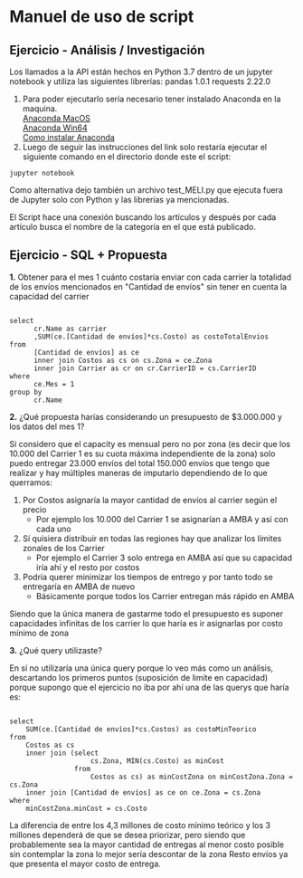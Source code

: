 # Manuel de uso de script

## Ejercicio - Análisis / Investigación
Los llamados a la API están hechos en Python 3.7 dentro de un jupyter notebook y utiliza las siguientes librerías:
  pandas 1.0.1
  requests 2.22.0

1. Para poder ejecutarlo sería necesario tener instalado Anaconda en la maquina.</br>
[Anaconda MacOS](https://repo.anaconda.com/archive/Anaconda3-2020.02-MacOSX-x86_64.pkg)</br>
[Anaconda Win64](https://repo.anaconda.com/archive/Anaconda3-2020.02-Windows-x86_64.exe)</br>
[Como instalar Anaconda](https://docs.anaconda.com/anaconda/install/windows/)
2. Luego de seguir las instrucciones del link solo restaría ejecutar el siguiente comando en el directorio donde este el script:
<pre><code>jupyter notebook</code></pre>

Como alternativa dejo también un archivo test_MELI.py que ejecuta fuera de Jupyter solo con Python y las librerías ya mencionadas.

El Script hace una conexión buscando los artículos y después por cada artículo busca el nombre de la categoría en el que está publicado.

## Ejercicio - SQL + Propuesta

**1.** Obtener para el mes 1 cuánto costaría enviar con cada carrier la totalidad de los envíos mencionados en "Cantidad de envíos" sin tener en cuenta la capacidad del carrier

<pre><code>
select 
      cr.Name as carrier
      ,SUM(ce.[Cantidad de envíos]*cs.Costo) as costoTotalEnvios
from 
      [Cantidad de envíos] as ce
      inner join Costos as cs on cs.Zona = ce.Zona
      inner join Carrier as cr on cr.CarrierID = cs.CarrierID
where
      ce.Mes = 1
group by
      cr.Name
</code></pre>

**2.** ¿Qué propuesta harías considerando un presupuesto de $3.000.000 y los datos del mes 1?

Si considero que el capacity es mensual pero no por zona (es decir que los 10.000 del Carrier 1 es su cuota máxima independiente de la zona) solo puedo entregar 23.000 envíos del total 150.000 envíos que tengo que realizar y hay múltiples maneras de imputarlo dependiendo de lo que querramos:
1) Por Costos asignaría la mayor cantidad de envíos al carrier según el precio
    * Por ejemplo los 10.000 del Carrier 1 se asignarían a AMBA y así con cada uno
2) Sí quisiera distribuir en todas las regiones hay que analizar los límites zonales de los Carrier
    * Por ejemplo el Carrier 3 solo entrega en AMBA así que su capacidad iría ahí y el resto por costos
3) Podría querer minimizar los tiempos de entrego y por tanto todo se entregaría en AMBA de nuevo
    * Básicamente porque todos los Carrier entregan más rápido en AMBA
    
Siendo que la única manera de gastarme todo el presupuesto es suponer capacidades infinitas de los carrier lo que haría es ir asignarlas por costo mínimo de zona

**3.** ¿Qué query utilizaste?

En sí no utilizaría una única query porque lo veo más como un análisis, descartando los primeros puntos (suposición de limite en capacidad) porque supongo que el ejercicio no iba por ahí una de las querys que haría es:

<pre><code>
select
    SUM(ce.[Cantidad de envíos]*cs.Costos) as costoMinTeorico
from
    Costos as cs
    inner join (select
                    cs.Zona, MIN(cs.Costo) as minCost
                from 
                    Costos as cs) as minCostZona on minCostZona.Zona = cs.Zona
    inner join [Cantidad de envíos] as ce on ce.Zona = cs.Zona
where
    minCostZona.minCost = cs.Costo
</code></pre>

La diferencia de entre los 4,3 millones de costo mínimo teórico y los 3 millones dependerá de que se desea priorizar, pero siendo que probablemente sea la mayor cantidad de entregas al menor costo posible sin contemplar la zona lo mejor sería descontar de la zona Resto envíos ya que presenta el mayor costo de entrega.
